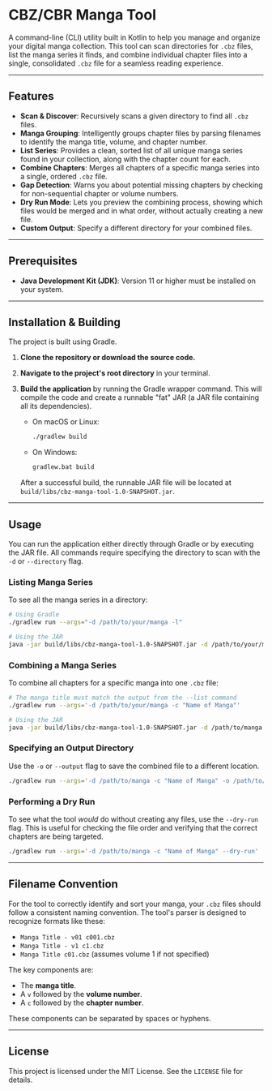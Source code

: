 # CBZ/CBR Manga Tool

A command-line (CLI) utility built in Kotlin to help you manage and organize your digital manga collection. This tool can scan directories for `.cbz` files, list the manga series it finds, and combine individual chapter files into a single, consolidated `.cbz` file for a seamless reading experience.

---
## Features

* **Scan & Discover**: Recursively scans a given directory to find all `.cbz` files.
* **Manga Grouping**: Intelligently groups chapter files by parsing filenames to identify the manga title, volume, and chapter number.
* **List Series**: Provides a clean, sorted list of all unique manga series found in your collection, along with the chapter count for each.
* **Combine Chapters**: Merges all chapters of a specific manga series into a single, ordered `.cbz` file.
* **Gap Detection**: Warns you about potential missing chapters by checking for non-sequential chapter or volume numbers.
* **Dry Run Mode**: Lets you preview the combining process, showing which files would be merged and in what order, without actually creating a new file.
* **Custom Output**: Specify a different directory for your combined files.

---
## Prerequisites

* **Java Development Kit (JDK)**: Version 11 or higher must be installed on your system.

---
## Installation & Building

The project is built using Gradle.

1.  **Clone the repository or download the source code.**
2.  **Navigate to the project's root directory** in your terminal.
3.  **Build the application** by running the Gradle wrapper command. This will compile the code and create a runnable "fat" JAR (a JAR file containing all its dependencies).

    * On macOS or Linux:
        ```bash
        ./gradlew build
        ```
    * On Windows:
        ```bash
        gradlew.bat build
        ```
    After a successful build, the runnable JAR file will be located at `build/libs/cbz-manga-tool-1.0-SNAPSHOT.jar`.

---
## Usage

You can run the application either directly through Gradle or by executing the JAR file. All commands require specifying the directory to scan with the `-d` or `--directory` flag.

### Listing Manga Series

To see all the manga series in a directory:

```bash
# Using Gradle
./gradlew run --args="-d /path/to/your/manga -l"

# Using the JAR
java -jar build/libs/cbz-manga-tool-1.0-SNAPSHOT.jar -d /path/to/your/manga --list
```

### Combining a Manga Series

To combine all chapters for a specific manga into one `.cbz` file:

```bash
# The manga title must match the output from the --list command
./gradlew run --args='-d /path/to/your/manga -c "Name of Manga"'

# Using the JAR
java -jar build/libs/cbz-manga-tool-1.0-SNAPSHOT.jar -d /path/to/manga --combine "Name of Manga"
```

### Specifying an Output Directory

Use the `-o` or `--output` flag to save the combined file to a different location.

```bash
./gradlew run --args='-d /path/to/manga -c "Name of Manga" -o /path/to/output/folder'
```

### Performing a Dry Run

To see what the tool *would* do without creating any files, use the `--dry-run` flag. This is useful for checking the file order and verifying that the correct chapters are being targeted.

```bash
./gradlew run --args='-d /path/to/manga -c "Name of Manga" --dry-run'
```

---
## Filename Convention

For the tool to correctly identify and sort your manga, your `.cbz` files should follow a consistent naming convention. The tool's parser is designed to recognize formats like these:

* `Manga Title - v01 c001.cbz`
* `Manga Title - v1 c1.cbz`
* `Manga Title c01.cbz` (assumes volume 1 if not specified)

The key components are:
* The **manga title**.
* A `v` followed by the **volume number**.
* A `c` followed by the **chapter number**.

These components can be separated by spaces or hyphens.

---
## License

This project is licensed under the MIT License. See the `LICENSE` file for details.
